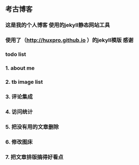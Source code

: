 ## 考古博客

### 这是我的个人博客 使用的jekyll静态网站工具 
### 使用了（http://huxpro.github.io ）的jekyll模版 感谢
###
### todo list
### 1. about me
### 2. tb image list
### 3. 评论集成
### 4. 访问统计
### 5. 把没有用的文章删除
### 6. 修改图床
### 7. 把文章排版搞得好看点
### 